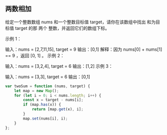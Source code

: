 ## 两数相加

给定一个整数数组 nums 和一个整数目标值 target，请你在该数组中找出 和为目标值 target 的那 两个 整数，并返回它们的数组下标。

示例 1：

输入：nums = [2,7,11,15], target = 9
输出：[0,1]
解释：因为 nums[0] + nums[1] == 9 ，返回 [0, 1] 。
示例 2：

输入：nums = [3,2,4], target = 6
输出：[1,2]
示例 3：

输入：nums = [3,3], target = 6
输出：[0,1]

```js
var twoSum = function (nums, target) {
    let map = new Map();
    for (let i = 0; i < nums.length; i++) {
        const x = target - nums[i];
        if (map.has(x)) {
            return [map.get(x), i];
        }
        map.set(nums[i], i);
    }
};
```
